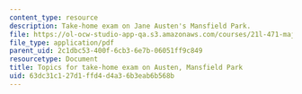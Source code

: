 ```yaml
---
content_type: resource
description: Take-home exam on Jane Austen's Mansfield Park.
file: https://ol-ocw-studio-app-qa.s3.amazonaws.com/courses/21l-471-major-english-novels-spring-2004/63dc31c127d1ffd4d4a36b3eab6b568b_t_h_exam1austen.pdf
file_type: application/pdf
parent_uid: 2c1dbc53-400f-6cb3-6e7b-06051ff9c849
resourcetype: Document
title: Topics for take-home exam on Austen, Mansfield Park
uid: 63dc31c1-27d1-ffd4-d4a3-6b3eab6b568b
---
```

